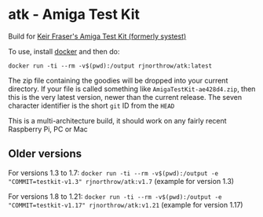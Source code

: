 # atk - Amiga Test Kit
Build for [Keir Fraser's Amiga Test Kit (formerly systest)](https://github.com/keirf/Amiga-Stuff)

To use, install [docker](https://docker.com/) and then do:

```
docker run -ti --rm -v$(pwd):/output rjnorthrow/atk:latest
```

The zip file containing the goodies will be dropped into your current directory. If your file is
called something like `AmigaTestKit-ae428d4.zip`, then this is the very latest version, newer than
the current release. The seven character identifier is the short `git` ID from the `HEAD`

This is a multi-architecture build, it should work on any fairly recent Raspberry Pi, PC or Mac

Older versions
--------------

For versions 1.3 to 1.7: `docker run -ti --rm -v$(pwd):/output -e "COMMIT=testkit-v1.3" rjnorthrow/atk:v1.7` (example for version 1.3)

For versions 1.8 to 1.21: `docker run -ti --rm -v$(pwd):/output -e "COMMIT=testkit-v1.17" rjnorthrow/atk:v1.21` (example for version 1.17)
